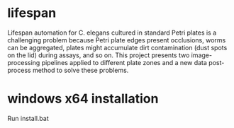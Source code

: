 # lifespan
Lifespan automation for C. elegans cultured in standard Petri plates is a challenging problem because Petri plate edges present occlusions, worms can be aggregated, plates might accumulate dirt contamination (dust spots on the lid) during assays, and so on. This project presents two image-processing pipelines applied to different plate zones and a new data post-process method to solve these problems. 
# windows x64 installation
Run install.bat
